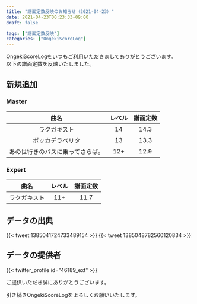 ```yaml
---
title: "譜面定数反映のお知らせ（2021-04-23）"
date: 2021-04-23T00:23:33+09:00
draft: false

tags: ["譜面定数反映"]
categories: ["OngekiScoreLog"]
---
```


OngekiScoreLogをいつもご利用いただきましてありがとうございます。  
以下の譜面定数を反映いたしました。

<!--more-->

## 新規追加

### Master

| 曲名 | レベル | 譜面定数 |
|:-:|:-:|:-:|
| ラクガキスト | 14 | 14.3 |
| ボッカデラベリタ | 13 | 13.3 |
| あの世行きのバスに乗ってさらば。 | 12+ | 12.9 |

### Expert

| 曲名 | レベル | 譜面定数 |
|:-:|:-:|:-:|
| ラクガキスト | 11+ | 11.7 |

## データの出典

{{< tweet 1385041724733489154 >}}
{{< tweet 1385048782560120834 >}}

## データの提供者

{{< twitter_profile id="46189_ext" >}}

ご提供いただき誠にありがとうございます。

引き続きOngekiScoreLogをよろしくお願いいたします。
